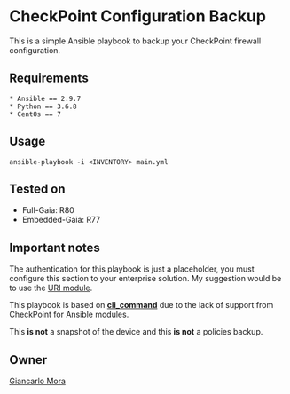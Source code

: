 
# CheckPoint Configuration Backup
This is a simple Ansible playbook to backup your CheckPoint firewall configuration.

## Requirements
```
* Ansible == 2.9.7
* Python == 3.6.8
* CentOs == 7
```

## Usage
```
ansible-playbook -i <INVENTORY> main.yml
```

## Tested on
* Full-Gaia: R80
* Embedded-Gaia: R77 

## Important notes
The authentication for this playbook is just a placeholder, you must configure this section to your enterprise solution. My suggestion would be to use the [URI module](https://docs.ansible.com/ansible/latest/collections/ansible/builtin/uri_module.html).

This playbook is based on [**cli_command**](https://docs.ansible.com/ansible/2.9/modules/cli_command_module.html) due to the lack of support from CheckPoint for Ansible modules.

This **is not** a snapshot of the device and this **is not** a policies backup.

## Owner
[Giancarlo Mora](mailto:giank.ma@gmail.com)